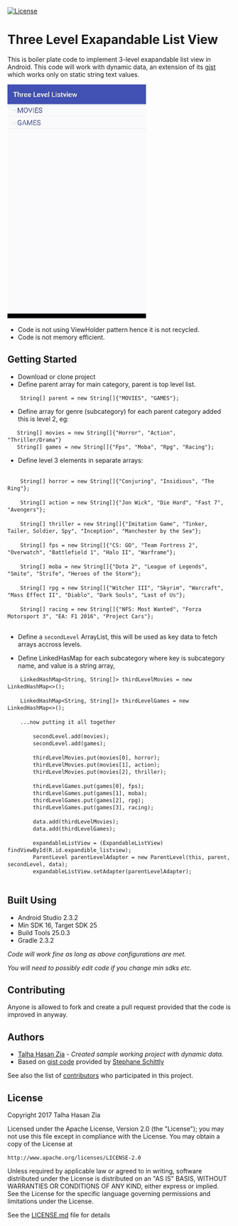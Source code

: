 [![License](https://img.shields.io/badge/License-Apache%202.0-blue.svg)](https://opensource.org/licenses/Apache-2.0)

# Three Level Exapandable List View

This is boiler plate code to implement 3-level exapandable list view in Android. This code will work with dynamic data, an
extension of its [gist](https://gist.github.com/st-f/2b2a838d3f0258c5c33f) which works only on static string text values.

![Demo gif](/ThreeLevelListview/app/src/main/res/raw/sample.gif?raw=true "Demo")


- Code is not using ViewHolder pattern hence it is not recycled.
- Code is not memory efficient.

## Getting Started

- Download or clone project
- Define parent array for main category, parent is top level list.
```
    String[] parent = new String[]{"MOVIES", "GAMES"};
```
- Define array for genre (subcategory) for each parent category added this is level 2, eg: 
```
   String[] movies = new String[]{"Horror", "Action", "Thriller/Drama"}
   String[] games = new String[]{"Fps", "Moba", "Rpg", "Racing"};

```

- Define level 3 elements in separate arrays:
```
 
    String[] horror = new String[]{"Conjuring", "Insidious", "The Ring"};
   
    String[] action = new String[]{"Jon Wick", "Die Hard", "Fast 7", "Avengers"};
    
    String[] thriller = new String[]{"Imitation Game", "Tinker, Tailer, Soldier, Spy", "Inception", "Manchester by the Sea"};

    String[] fps = new String[]{"CS: GO", "Team Fortress 2", "Overwatch", "Battlefield 1", "Halo II", "Warframe"};
   
    String[] moba = new String[]{"Dota 2", "League of Legends", "Smite", "Strife", "Heroes of the Storm"};
    
    String[] rpg = new String[]{"Witcher III", "Skyrim", "Warcraft", "Mass Effect II", "Diablo", "Dark Souls", "Last of Us"};
    
    String[] racing = new String[]{"NFS: Most Wanted", "Forza Motorsport 3", "EA: F1 2016", "Project Cars"};


```
- Define a ```secondLevel``` ArrayList, this will be used as key data to fetch arrays accross levels.

- Define LinkedHasMap for each subcategory where key is subcategory name, and value is a string array,

```
    LinkedHashMap<String, String[]> thirdLevelMovies = new LinkedHashMap<>();

    LinkedHashMap<String, String[]> thirdLevelGames = new LinkedHashMap<>();
    
    ...now putting it all together
    
        secondLevel.add(movies);
        secondLevel.add(games);
        
        thirdLevelMovies.put(movies[0], horror);
        thirdLevelMovies.put(movies[1], action);
        thirdLevelMovies.put(movies[2], thriller);
        
        thirdLevelGames.put(games[0], fps);
        thirdLevelGames.put(games[1], moba);
        thirdLevelGames.put(games[2], rpg);
        thirdLevelGames.put(games[3], racing);
        
        data.add(thirdLevelMovies);
        data.add(thirdLevelGames);
        
        expandableListView = (ExpandableListView) findViewById(R.id.expandible_listview);
        ParentLevel parentLevelAdapter = new ParentLevel(this, parent, secondLevel, data);
        expandableListView.setAdapter(parentLevelAdapter);   
    

```





## Built Using
- Android Studio 2.3.2
- Min SDK 16, Target SDK 25
- Build Tools 25.0.3
- Gradle 2.3.2

*Code will work fine as long as above configurations are met.*

*You will need to possibly edit code if you change min sdks etc.*




## Contributing

Anyone is allowed to fork and create a pull request provided that the code is improved in anyway.


## Authors

* [Talha Hasan Zia](https://github.com/talhahasanzia) - *Created sample working project with dynamic data.*
* Based on [gist code](https://gist.github.com/st-f/2b2a838d3f0258c5c33f) provided by [Stephane Schittly](https://github.com/st-f)

See also the list of [contributors](https://github.com/your/project/contributors) who participated in this project.

## License

Copyright 2017 Talha Hasan Zia

Licensed under the Apache License, Version 2.0 (the "License");
you may not use this file except in compliance with the License.
You may obtain a copy of the License at

    http://www.apache.org/licenses/LICENSE-2.0

Unless required by applicable law or agreed to in writing, software
distributed under the License is distributed on an "AS IS" BASIS,
WITHOUT WARRANTIES OR CONDITIONS OF ANY KIND, either express or implied.
See the License for the specific language governing permissions and
limitations under the License.

See the [LICENSE.md](LICENSE.md) file for details



